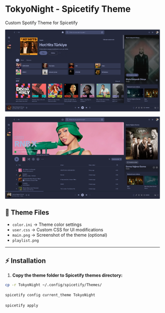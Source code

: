 # TokyoNight - Spicetify Theme

Custom Spotify Theme for Spicetify


![MAIN](TokyoNight/main.png)


![PLAYLIST](TokyoNight/playlist.png)



## 📂 Theme Files

- `color.ini` → Theme color settings
- `user.css` → Custom CSS for UI modifications
- `main.png` → Screenshot of the theme (optional)
- `playlist.png`

---

## ⚡ Installation

1. **Copy the theme folder to Spicetify themes directory:**
```bash
cp -r TokyoNight ~/.config/spicetify/Themes/

spicetify config current_theme TokyoNight

spicetify apply
